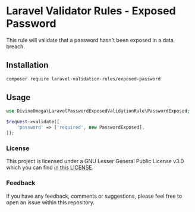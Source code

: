 # Laravel Validator Rules - Exposed Password

This rule will validate that a password hasn't been exposed in a data breach.

## Installation

```bash
composer require laravel-validation-rules/exposed-password
```

## Usage

```php
use DivineOmega\LaravelPasswordExposedValidationRule\PasswordExposed;

$request->validate([
    'password' => ['required', new PasswordExposed],
]);
```

### License
This project is licensed under a GNU Lesser General Public License v3.0 which you can find
[in this LICENSE](https://github.com/laravel-validation-rules/exposed-password/blob/master/LICENSE).


### Feedback
If you have any feedback, comments or suggestions, please feel free to open an
issue within this repository.
